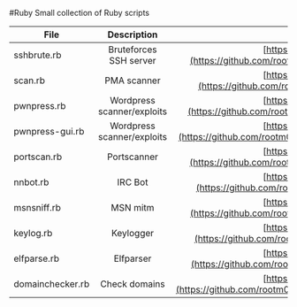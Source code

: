#Ruby
Small collection of Ruby scripts

| File        | Description      | URL           |     
| ------------- |:-------------:|:-------------:|
| sshbrute.rb | Bruteforces SSH server | [https://github.com/rootm0s/SecurityCol...](https://github.com/rootm0s/SecurityCollection/blob/master/ruby/sshbrute.rb)
| scan.rb | PMA scanner | [https://github.com/rootm0s/SecurityCol...](https://github.com/rootm0s/SecurityCollection/blob/master/ruby/scan.rb)
| pwnpress.rb | Wordpress scanner/exploits | [https://github.com/rootm0s/SecurityCol...](https://github.com/rootm0s/SecurityCollection/blob/master/ruby/pwnpress.rb)
| pwnpress-gui.rb | Wordpress scanner/exploits | [https://github.com/rootm0s/SecurityCol...](https://github.com/rootm0s/SecurityCollection/blob/master/ruby/pwnpress-gui.rb)
| portscan.rb | Portscanner | [https://github.com/rootm0s/SecurityCol...](https://github.com/rootm0s/SecurityCollection/blob/master/ruby/portscan.rb)
| nnbot.rb | IRC Bot | [https://github.com/rootm0s/SecurityCol...](https://github.com/rootm0s/SecurityCollection/blob/master/ruby/nnbot.rb)
| msnsniff.rb | MSN mitm | [https://github.com/rootm0s/SecurityCol...](https://github.com/rootm0s/SecurityCollection/blob/master/ruby/msnsniff.rb)
| keylog.rb | Keylogger | [https://github.com/rootm0s/SecurityCol...](https://github.com/rootm0s/SecurityCollection/blob/master/ruby/keylog.rb)
| elfparse.rb | Elfparser | [https://github.com/rootm0s/SecurityCol...](https://github.com/rootm0s/SecurityCollection/blob/master/ruby/elfparse.rb)
| domainchecker.rb | Check domains | [https://github.com/rootm0s/SecurityCol...](https://github.com/rootm0s/SecurityCollection/blob/master/ruby/domainchecker.rb)


